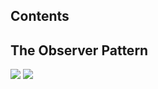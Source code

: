## Contents

## The Observer Pattern

![](/img/cartoons/cs246/cs-246-observer-1.png)
![](/img/cartoons/cs246/cs-246-observer-2.png)
